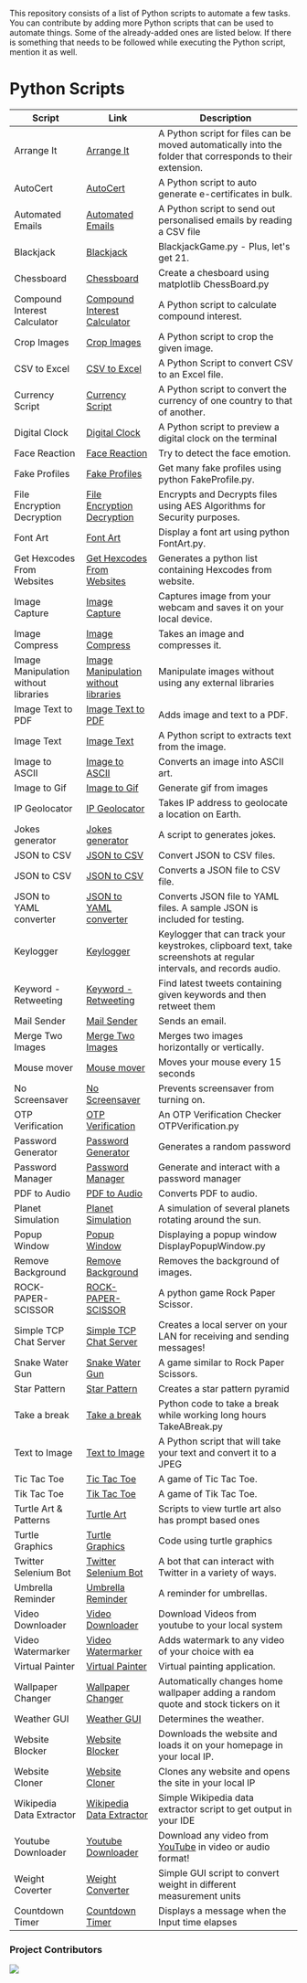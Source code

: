 This repository consists of a list of Python scripts to automate a few tasks.
You can contribute by adding more Python scripts that can be used to automate things. Some of the already-added ones are listed below.
If there is something that needs to be followed while executing the Python script, mention it as well.


# Python Scripts

| Script                               | Link                                                                                                                                          | Description                                                                                                         |
| ------------------------------------ | --------------------------------------------------------------------------------------------------------------------------------------------- | ------------------------------------------------------------------------------------------------------------------- |
| Arrange It                           | [Arrange It](https://github.com/DhanushNehru/Python-Scripts/tree/master/Arrange%20It)                                                         | A Python script for files can be moved automatically into the folder that corresponds to their extension.                               |
| AutoCert                             | [AutoCert](https://github.com/DhanushNehru/Python-Scripts/tree/master/AutoCert)                                                               | A Python script to auto generate e-certificates in bulk.                                                            |
| Automated Emails                     | [Automated Emails](https://github.com/DhanushNehru/Python-Scripts/tree/master/Automating%20Emails)                                            | A Python script to send out personalised emails by reading a CSV file                                                                 |
| Blackjack                            | [Blackjack](https://github.com/DhanushNehru/Python-Scripts/tree/master/Blackjack)                                                             | BlackjackGame.py - Plus, let's get 21.                                                                              |
| Chessboard                           | [Chessboard](https://github.com/DhanushNehru/Python-Scripts/tree/master/Chess%20Board)                                                        | Create a chesboard using matplotlib ChessBoard.py                                                                   |
| Compound Interest Calculator         | [Compound Interest Calculator](https://github.com/DhanushNehru/Python-Scripts/tree/master/Calculate%20Compound%20Interest)                    | A Python script to calculate compound interest.                                                                                       |
| Crop Images                          | [Crop Images](https://github.com/DhanushNehru/Python-Scripts/tree/master/Crop_Images)                                                         | A Python script to crop the given image.                                                                                          |
| CSV to Excel                         | [CSV to Excel](https://github.com/DhanushNehru/Python-Scripts/tree/master/CSVToExcel)                                                         | A Python Script to convert CSV to an Excel file.                                                                                     |
| Currency Script                      | [Currency Script](https://github.com/DhanushNehru/Python-Scripts/tree/master/currency_script)                                                 | A Python script to convert the currency of one country to that of another.                                                            |
| Digital Clock                        | [Digital Clock](https://github.com/DhanushNehru/Python-Scripts/tree/master/Digital%20Clock)                                                   | A Python script to preview a digital clock on the terminal                                                                   |
| Face Reaction                        | [Face Reaction](https://github.com/DhanushNehru/Python-Scripts/tree/master/Face%20Reaction)                                                   | Try to detect the face emotion.                                                                                     |
| Fake Profiles                        | [Fake Profiles](https://github.com/DhanushNehru/Python-Scripts/tree/master/Fake%20Profile)                                                    | Get many fake profiles using python FakeProfile.py.                                                                 |
| File Encryption Decryption           | [File Encryption Decryption](https://github.com/DhanushNehru/Python-Scripts/tree/master/File%20Encryption%20Decryption)                       | Encrypts and Decrypts files using AES Algorithms for Security purposes.                                             |
| Font Art                             | [Font Art](https://github.com/DhanushNehru/Python-Scripts/tree/master/Font%20Art)                                                             | Display a font art using python FontArt.py.                                                                         |
| Get Hexcodes From Websites           | [Get Hexcodes From Websites](https://github.com/DhanushNehru/Python-Scripts/tree/master/Get%20Hexcodes%20From%20Websites)                     | Generates a python list containing Hexcodes from website.                                                           |
| Image Capture                        | [Image Capture](https://github.com/DhanushNehru/Python-Scripts/tree/master/Image%20Capture)                                                   | Captures image from your webcam and saves it on your local device.                                                  |
| Image Compress                       | [Image Compress](https://github.com/DhanushNehru/Python-Scripts/tree/master/ImageCompress)                                                    | Takes an image and compresses it.                                                                                   |
| Image Manipulation without libraries | [Image Manipulation without libraries](https://github.com/DhanushNehru/Python-Scripts/tree/master/Image%20Manipulation%20without%20libraries) | Manipulate images without using any external libraries                                                              |
| Image Text to PDF                    | [Image Text to PDF](https://github.com/DhanushNehru/Python-Scripts/tree/master/Image_Text%20to%20PDF)                                         | Adds image and text to a PDF.                                                                                       |
| Image Text                           | [Image Text](https://github.com/DhanushNehru/Python-Scripts/tree/master/image-text)                                                           | A Python script to extracts text from the image.                                                                                       |
| Image to ASCII                       | [Image to ASCII](https://github.com/DhanushNehru/Python-Scripts/tree/master/Image-To-ASCII)                                                   | Converts an image into ASCII art.                                                                                   |
| Image to Gif                         | [Image to Gif](https://github.com/DhanushNehru/Python-Scripts/tree/master/Image-to-gif)                                                       | Generate gif from images                                                                                            |
| IP Geolocator                        | [IP Geolocator](https://github.com/DhanushNehru/Python-Scripts/tree/master/IP-Geolocator)                                                     | Takes IP address to geolocate a location on Earth.                                                                  |
| Jokes generator                      | [Jokes generator](https://github.com/DhanushNehru/Python-Scripts/tree/master/Jokes-generator)                                                 | A script to generates jokes.                                                                                        |
| JSON to CSV                          | [JSON to CSV](https://github.com/DhanushNehru/Python-Scripts/tree/master/JSON2CSV)                                                            | Convert JSON to CSV files.                                                                                          |
| JSON to CSV                          | [JSON to CSV](https://github.com/DhanushNehru/Python-Scripts/tree/master/Json_2_csv)                                                          | Converts a JSON file to CSV file.                                                                                   |
| JSON to YAML converter               | [JSON to YAML converter](https://github.com/DhanushNehru/Python-Scripts/tree/master/json_2_yaml)                                              | Converts JSON file to YAML files. A sample JSON is included for testing.                                            |
| Keylogger                            | [Keylogger](https://github.com/DhanushNehru/Python-Scripts/tree/master/Keylogger)                                                             | Keylogger that can track your keystrokes, clipboard text, take screenshots at regular intervals, and records audio. |
| Keyword - Retweeting                 | [Keyword - Retweeting](https://github.com/DhanushNehru/Python-Scripts/tree/master/Keyword-retweet-twitter-bot)                                | Find latest tweets containing given keywords and then retweet them                                                  |
| Mail Sender                          | [Mail Sender](https://github.com/DhanushNehru/Python-Scripts/tree/master/Mail%20Sender)                                                       | Sends an email.                                                                                                     |
| Merge Two Images                     | [Merge Two Images](https://github.com/DhanushNehru/Python-Scripts/tree/master/Merge-Two-Images)                                               | Merges two images horizontally or vertically.                                                                       |
| Mouse mover                          | [Mouse mover](https://github.com/DhanushNehru/Python-Scripts/tree/master/MouseMover)                                                          | Moves your mouse every 15 seconds                                                                                   |
| No Screensaver                       | [No Screensaver](https://github.com/DhanushNehru/Python-Scripts/tree/master/Noscreensaver)                                                    | Prevents screensaver from turning on.                                                                               |
| OTP Verification                     | [OTP Verification](https://github.com/DhanushNehru/Python-Scripts/tree/master/OTP%20%20Verify)                                                | An OTP Verification Checker OTPVerification.py                                                                      |
| Password Generator                   | [Password Generator](https://github.com/DhanushNehru/Python-Scripts/tree/master/Password%20Generator)                                         | Generates a random password                                                                                         |
| Password Manager                     | [Password Manager](https://github.com/nem5345/Python-Scripts/tree/master/Password%20Manager)                                                   | Generate and interact with a password manager                                                                       |
| PDF to Audio                         | [PDF to Audio](https://github.com/DhanushNehru/Python-Scripts/tree/master/PDF%20to%20Audio)                                                   | Converts PDF to audio.                                                                                              |
| Planet Simulation                    | [Planet Simulation](https://github.com/DhanushNehru/Python-Scripts/tree/master/planetSimulation)                                              | A simulation of several planets rotating around the sun.                                                            |
| Popup Window                         | [Popup Window](https://github.com/DhanushNehru/Python-Scripts/tree/master/Display%20Popup%20Window)                                           | Displaying a popup window DisplayPopupWindow.py                                                                     |
| Remove Background                    | [Remove Background](https://github.com/DhanushNehru/Python-Scripts/tree/master/Remove%20Background)                                           | Removes the background of images.                                                                                   |
| ROCK-PAPER-SCISSOR                   | [ROCK-PAPER-SCISSOR](https://github.com/DhanushNehru/Python-Scripts/tree/master/ROCK-PAPER-SCISSOR)                                           | A python game Rock Paper Scissor.                                                                                   |
| Simple TCP Chat Server               | [Simple TCP Chat Server](https://github.com/DhanushNehru/Python-Scripts/tree/master/TCP%20Chat%20Server)                                      | Creates a local server on your LAN for receiving and sending messages!                                              |
| Snake Water Gun                      | [Snake Water Gun](https://github.com/DhanushNehru/Python-Scripts/tree/master/Snake-Water-Gun)                                                 | A game similar to Rock Paper Scissors.                                                                              |
| Star Pattern                         | [Star Pattern](https://github.com/DhanushNehru/Python-Scripts/tree/master/Star%20Pattern)                                                     | Creates a star pattern pyramid                                                                                      |    
| Take a break                         | [Take a break](https://github.com/DhanushNehru/Python-Scripts/tree/master/Take%20A%20Break)                                                   | Python code to take a break while working long hours TakeABreak.py   
| Text to Image                        | [Text to Image](https://github.com/DhanushNehru/Python-Scripts/tree/master/Text-to-Image)                                                     | A Python script that will take your text and convert it to a JPEG
| Tic Tac Toe                          | [Tic Tac Toe](https://github.com/DhanushNehru/Python-Scripts/tree/master/Tic-Tac-Toe)                                                         | A game of Tic Tac Toe.                                                                                              |
| Tik Tac Toe                          | [Tik Tac Toe](https://github.com/DhanushNehru/Python-Scripts/tree/master/TIK-TAC-TOE)                                                         | A game of Tik Tac Toe.                                                                                              |
| Turtle Art & Patterns                | [Turtle Art](https://github.com/DhanushNehru/Python-Scripts/tree/master/Turtle_Art)                                                           | Scripts to view turtle art also has prompt based ones                                                               | 
| Turtle Graphics                      | [Turtle Graphics](https://github.com/DhanushNehru/Python-Scripts/tree/master/Turtle%20Graphics)                                               | Code using turtle graphics                                                                                          |                                                                       
| Twitter Selenium Bot                 | [Twitter Selenium Bot](https://github.com/DhanushNehru/Python-Scripts/tree/master/Twitter-Selenium-Bot)                                       | A bot that can interact with Twitter in a variety of ways.                                                          |
| Umbrella Reminder                    | [Umbrella Reminder](https://github.com/DhanushNehru/Python-Scripts/tree/master/Umbrella%20Reminder)                                           | A reminder for umbrellas.                                                                                           |
| Video Downloader                     | [Video Downloader](https://github.com/DhanushNehru/Python-Scripts/tree/master/Video%20Downloader)                                             | Download Videos from youtube to your local system                                                                   |                                                                                                               
| Video Watermarker                    | [Video Watermarker](https://github.com/DhanushNehru/Python-Scripts/tree/master/Video%20Watermarker)                                           | Adds watermark to any video of your choice with ea                                                                  |
| Virtual Painter                      | [Virtual Painter](https://github.com/DhanushNehru/Python-Scripts/tree/master/Virtual_Painter)                                                 | Virtual painting application.                                                                                       |
| Wallpaper Changer                    | [Wallpaper Changer](https://github.com/DhanushNehru/Python-Scripts/tree/master/Wallpaper%20Changer)                                           | Automatically changes home wallpaper adding a random quote and stock tickers on it                                  |                                                                                               
| Weather GUI                          | [Weather GUI](https://github.com/DhanushNehru/Python-Scripts/tree/master/Weather%20GUI)                                                       | Determines the weather.                                                                                             |
| Website Blocker                      | [Website Blocker](https://github.com/DhanushNehru/Python-Scripts/tree/master/Website%20Blocker)                                               | Downloads the website and loads it on your homepage in your local IP.                                               |
| Website Cloner                       | [Website Cloner](https://github.com/DhanushNehru/Python-Scripts/tree/master/Website%20Cloner)                                                 | Clones any website and opens the site in your local IP                                                              |
| Wikipedia Data Extractor                   | [Wikipedia Data Extractor](https://github.com/DhanushNehru/Python-Scripts/tree/master/Wikipedia%20Data%20Extractor)                                         | Simple Wikipedia data extractor script to get output in your IDE                 |
| Youtube Downloader                   | [Youtube Downloader](https://github.com/DhanushNehru/Python-Scripts/tree/master/Youtube%20Downloader)                                         | Download any video from [YouTube](https://youtube.com) in video or audio format!                                    |
| Weight Coverter                   | [Weight Converter](https://github.com/WatashiwaSid/Python-Scripts/tree/master/Weight%20Converter)                                         | Simple GUI script to convert weight in different measurement units                                    |
| Countdown Timer                  | [Countdown Timer](https://github.com/DhanushNehru/Python-Scripts/tree/master/Countdown%20Timer)                                         | Displays a message when the Input time elapses                                    |

### Project Contributors
<a href="https://github.com/DhanushNehru/Python-Scripts/graphs/contributors">
<img src="https://contrib.rocks/image?repo=DhanushNehru/Python-Scripts" />
</a>
